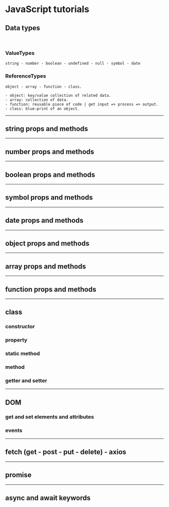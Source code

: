 # JavaScript tutorials

## Data types

<br />

### ValueTypes

    string - number - boolean - undefined - null - symbol - date

### ReferenceTypes

    object - array - function - class.

    - object: key/value collection of related data.
    - array: collection of data.
    - function: reusable piece of code | get input => process => output.
    - class: blue-print of an object.

<hr />

## string props and methods

<hr />

## number props and methods

<hr />

## boolean props and methods

<hr />

## symbol props and methods

<hr />

## date props and methods

<hr />

## object props and methods

<hr />

## array props and methods

<hr />

## function props and methods

<hr />

## class

### constructor

### property

### static method

### method

### getter and setter

<hr />

## DOM

### get and set elements and attributes

### events

<hr />

## fetch (get - post - put - delete) - axios

<hr />

## promise

<hr />

## async and await keywords
